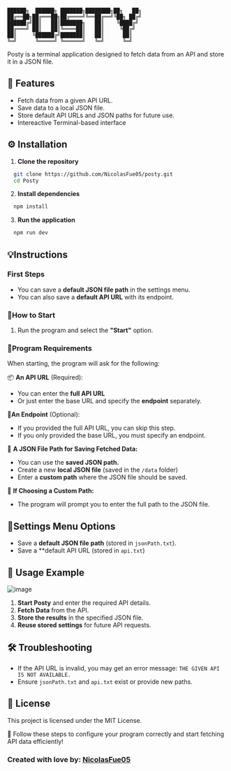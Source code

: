     ██████╗  ██████╗ ███████╗████████╗██╗   ██╗
    ██╔══██╗██╔═══██╗██╔════╝╚══██╔══╝╚██╗ ██╔╝
    ██████╔╝██║   ██║███████╗   ██║    ╚████╔╝ 
    ██╔═══╝ ██║   ██║╚════██║   ██║     ╚██╔╝  
    ██║     ╚██████╔╝███████║   ██║      ██║   
    ╚═╝      ╚═════╝ ╚══════╝   ╚═╝      ╚═╝  

Posty is a terminal application designed to fetch data from an API and store it in a JSON file.

## 📌 Features
- Fetch data from a given API URL.
- Save data to a local JSON file.
- Store default API URLs and JSON paths for future use.
- Intereactive Terminal-based interface

## ⚙️ Installation
1. **Clone the repository**
```bash
  git clone https://github.com/NicolasFue05/posty.git
  cd Posty
```
2. **Install dependencies**
```bash
  npm install
```
3. **Run the application**
```bash
  npm run dev
```

## 💡Instructions
### First Steps
- You can save a **default JSON file path** in the settings menu.
- You can also save a **default API URL** with its endpoint.

### 🔹How to Start
1. Run the program and select the **"Start"** option.

### 🔹Program Requirements
When starting, the program will ask for the following:

📦 **An API URL** (Required):
- You can enter the **full API URL**
- Or just enter the base URL and specify the **endpoint** separately.

📌**An Endpoint** (Optional):
- If you provided the full API URL, you can skip this step.
- If you only provided the base URL, you must specify an endpoint.

📝 **A JSON File Path for Saving Fetched Data:**
- You can use the **saved JSON path.**
- Create a new **local JSON file** (saved in the ```/data``` folder)
- Enter a **custom path** where the JSON file should be saved.

📂 **If Choosing a Custom Path:**
- The program will prompt you to enter the full path to the JSON file.

## 🔹Settings Menu Options
- Save a **default JSON file path** (stored in ```jsonPath.txt```).
- Save a **default API URL (stored in ```api.txt```)

## 🚀 Usage Example

![image](https://github.com/user-attachments/assets/5c93800a-0e92-4dbb-94f9-15c8d0c8795e)

1. **Start Posty** and enter the required API details.
2. **Fetch Data** from the API.
3. **Store the results** in the specified JSON file.
4. **Reuse stored settings** for future API requests.

## 🛠 Troubleshooting
- If the API URL is invalid, you may get an error message: ```THE GIVEN API IS NOT AVAILABLE.```
- Ensure ```jsonPath.txt``` and ```api.txt``` exist or provide new paths.

## 📄 License 
This project is licensed under the MIT License.

🎯 Follow these steps to configure your program correctly and start fetching API data efficiently!

### Created with love by: [NicolasFue05](https://github.com/NicolasFue05)
